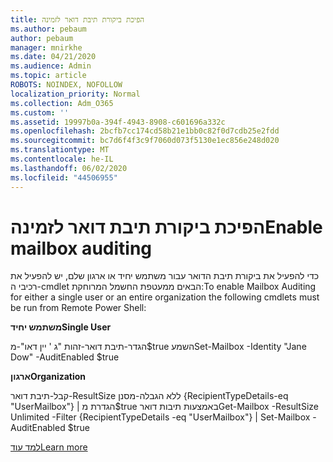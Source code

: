 ```yaml
---
title: הפיכת ביקורת תיבת דואר לזמינה
ms.author: pebaum
author: pebaum
manager: mnirkhe
ms.date: 04/21/2020
ms.audience: Admin
ms.topic: article
ROBOTS: NOINDEX, NOFOLLOW
localization_priority: Normal
ms.collection: Adm_O365
ms.custom: ''
ms.assetid: 19997b0a-394f-4943-8908-c601696a332c
ms.openlocfilehash: 2bcfb7cc174cd58b21e1bb0c82f0d7cdb25e2fdd
ms.sourcegitcommit: bc7d6f4f3c9f7060d073f5130e1ec856e248d020
ms.translationtype: MT
ms.contentlocale: he-IL
ms.lasthandoff: 06/02/2020
ms.locfileid: "44506955"
---
```

# <a name="enable-mailbox-auditing"></a><span data-ttu-id="f0c61-102">הפיכת ביקורת תיבת דואר לזמינה</span><span class="sxs-lookup"><span data-stu-id="f0c61-102">Enable mailbox auditing</span></span>

<span data-ttu-id="f0c61-103">כדי להפעיל את ביקורת תיבת הדואר עבור משתמש יחיד או ארגון שלם, יש להפעיל את רכיבי ה-cmdlet הבאים ממעטפת החשמל המרוחקת:</span><span class="sxs-lookup"><span data-stu-id="f0c61-103">To enable Mailbox Auditing for either a single user or an entire organization the following cmdlets must be run from Remote Power Shell:</span></span>
  
 <span data-ttu-id="f0c61-104">**משתמש יחיד**</span><span class="sxs-lookup"><span data-stu-id="f0c61-104">**Single User**</span></span>
  
<span data-ttu-id="f0c61-105">הגדר-תיבת דואר-זהות "ג ' יין דאו"-מ$true השמע</span><span class="sxs-lookup"><span data-stu-id="f0c61-105">Set-Mailbox -Identity "Jane Dow" -AuditEnabled $true</span></span>
  
 <span data-ttu-id="f0c61-106">**ארגון**</span><span class="sxs-lookup"><span data-stu-id="f0c61-106">**Organization**</span></span>
  
<span data-ttu-id="f0c61-107">קבל-תיבת דואר-ResultSize ללא הגבלה-מסנן {RecipientTypeDetails-eq "UserMailbox"} | הגדרת מ$true באמצעות תיבות דואר</span><span class="sxs-lookup"><span data-stu-id="f0c61-107">Get-Mailbox -ResultSize Unlimited -Filter {RecipientTypeDetails -eq "UserMailbox"} | Set-Mailbox -AuditEnabled $true</span></span>
  
[<span data-ttu-id="f0c61-108">למד עוד</span><span class="sxs-lookup"><span data-stu-id="f0c61-108">Learn more</span></span>](https://docs.microsoft.com/microsoft-365/compliance/enable-mailbox-auditing)
  

